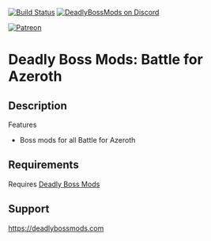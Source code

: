 [![Build Status](https://github.com/DeadlyBossMods/DBM-BfA/workflows/CI/badge.svg)](https://github.com/DeadlyBossMods/DBM-BfA/actions?workflow=CI)
[![DeadlyBossMods on Discord](https://img.shields.io/badge/discord-DeadlyBossMods-738bd7.svg?style=flat)](https://discord.gg/DeadlyBossMods) 

[![Patreon](https://media.forgecdn.net/attachments/76/25/patreon-medium-button.png)](https://www.patreon.com/deadlybossmods)

Deadly Boss Mods: Battle for Azeroth
====================================

Description
-----------
Features
* Boss mods for all Battle for Azeroth

Requirements
------------
Requires [Deadly Boss Mods](https://curseforge.com/wow/addons/deadly-boss-mods)

Support
-------
https://deadlybossmods.com
